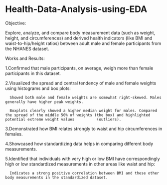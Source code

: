 # Health-Data-Analysis-using-EDA
Objective:

Explore, analyze, and compare body measurement data (such as weight, height, and circumferences) and derived health indicators (like BMI and waist-to-hip/height ratios) between adult male and female participants from the NHANES dataset.




Works and Results:


1.Confirmed that male participants, on average, weigh more than female participants in this dataset.

2.Visualized the spread and central tendency of male and female weights using histograms and box plots:

      Showed both male and female weights are somewhat right-skewed. Males generally have higher peak weights.

      Boxplots clearly showed a higher median weight for males. Compared the spread of the middle 50% of weights (the box) and highlighted potential extreme weight values          (outliers).

3.Demonstrated how BMI relates strongly to waist and hip circumferences in females.

4.Showcased how standardizing data helps in comparing different body measurements.

5.Identified that individuals with very high or low BMI have correspondingly high or low standardized measurements in other areas like waist and hip:
      
      Indicates a strong positive correlation between BMI and these other body measurements in the standardized dataset.


       
       




